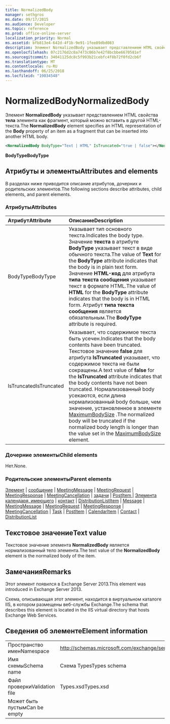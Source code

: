 ```yaml
---
title: NormalizedBody
manager: sethgros
ms.date: 09/17/2015
ms.audience: Developer
ms.topic: reference
ms.prod: office-online-server
localization_priority: Normal
ms.assetid: bfb813e4-642d-4f1b-9e91-1fee89dbd083
description: Элемент NormalizedBody указывает представлением HTML свойства тела элемента как фрагмент, который можно вставить в другой HTML-текста.
ms.openlocfilehash: 07c2176d2c8a7473c06b7e42f8bcbbe6670581ef
ms.sourcegitcommit: 34041125dc8c5f993b21cebfc4f8b72f0fd2cb6f
ms.translationtype: MT
ms.contentlocale: ru-RU
ms.lasthandoff: 06/25/2018
ms.locfileid: "19834548"
---
```

# <a name="normalizedbody"></a><span data-ttu-id="2a2ec-103">NormalizedBody</span><span class="sxs-lookup"><span data-stu-id="2a2ec-103">NormalizedBody</span></span>

<span data-ttu-id="2a2ec-104">Элемент **NormalizedBody** указывает представлением HTML свойства **тела** элемента как фрагмент, который можно вставить в другой HTML-текста.</span><span class="sxs-lookup"><span data-stu-id="2a2ec-104">The **NormalizedBody** element specifies an HTML representation of the **Body** property of an item as a fragment that can be inserted into another HTML body.</span></span> 
  
```XML
<NormalizedBody BodyType="Text | HTML" IsTruncated="true | false"></NormalizedBody>
```

 <span data-ttu-id="2a2ec-105">**BodyType**</span><span class="sxs-lookup"><span data-stu-id="2a2ec-105">**BodyType**</span></span>
## <a name="attributes-and-elements"></a><span data-ttu-id="2a2ec-106">Атрибуты и элементы</span><span class="sxs-lookup"><span data-stu-id="2a2ec-106">Attributes and elements</span></span>

<span data-ttu-id="2a2ec-107">В разделах ниже приводится описание атрибутов, дочерних и родительских элементов.</span><span class="sxs-lookup"><span data-stu-id="2a2ec-107">The following sections describe attributes, child elements, and parent elements.</span></span>
  
### <a name="attributes"></a><span data-ttu-id="2a2ec-108">Атрибуты</span><span class="sxs-lookup"><span data-stu-id="2a2ec-108">Attributes</span></span>

|<span data-ttu-id="2a2ec-109">**Атрибут**</span><span class="sxs-lookup"><span data-stu-id="2a2ec-109">**Attribute**</span></span>|<span data-ttu-id="2a2ec-110">**Описание**</span><span class="sxs-lookup"><span data-stu-id="2a2ec-110">**Description**</span></span>|
|:-----|:-----|
|<span data-ttu-id="2a2ec-111">BodyType</span><span class="sxs-lookup"><span data-stu-id="2a2ec-111">BodyType</span></span>  <br/> |<span data-ttu-id="2a2ec-112">Указывает тип основного текста.</span><span class="sxs-lookup"><span data-stu-id="2a2ec-112">Indicates the body type.</span></span> <span data-ttu-id="2a2ec-113">Значение **текста** в атрибуте **BodyType** указывает текст в виде обычного текста.</span><span class="sxs-lookup"><span data-stu-id="2a2ec-113">The value of **Text** for the **BodyType** attribute indicates that the body is in plain text form.</span></span> <span data-ttu-id="2a2ec-114">Значение **HTML-код** для атрибута **типа текста сообщения** указывает текст в формате HTML.</span><span class="sxs-lookup"><span data-stu-id="2a2ec-114">The value of **HTML** for the **BodyType** attribute indicates that the body is in HTML form.</span></span> <span data-ttu-id="2a2ec-115">Атрибут **типа текста сообщения** является обязательным.</span><span class="sxs-lookup"><span data-stu-id="2a2ec-115">The **BodyType** attribute is required.</span></span>  <br/> |
|<span data-ttu-id="2a2ec-116">IsTruncated</span><span class="sxs-lookup"><span data-stu-id="2a2ec-116">IsTruncated</span></span>  <br/> |<span data-ttu-id="2a2ec-117">Указывает, что содержимое текста быть усечен.</span><span class="sxs-lookup"><span data-stu-id="2a2ec-117">Indicates that the body contents have been truncated.</span></span> <span data-ttu-id="2a2ec-118">Текстовое значение **false** для атрибута **IsTruncated** указывает, что содержимое текста не были сокращены.</span><span class="sxs-lookup"><span data-stu-id="2a2ec-118">A text value of **false** for the **IsTruncated** attribute indicates that the body contents have not been truncated.</span></span> <span data-ttu-id="2a2ec-119">Нормализованный body усекаются, если длина нормализованный body больше, чем значение, установленное в элементе [MaximumBodySize](maximumbodysize.md) .</span><span class="sxs-lookup"><span data-stu-id="2a2ec-119">The normalized body will be truncated if the normalized body length is longer than the value set in the [MaximumBodySize](maximumbodysize.md) element.</span></span>  <br/> |
   
### <a name="child-elements"></a><span data-ttu-id="2a2ec-120">Дочерние элементы</span><span class="sxs-lookup"><span data-stu-id="2a2ec-120">Child elements</span></span>

<span data-ttu-id="2a2ec-121">Нет.</span><span class="sxs-lookup"><span data-stu-id="2a2ec-121">None.</span></span>
  
### <a name="parent-elements"></a><span data-ttu-id="2a2ec-122">Родительские элементы</span><span class="sxs-lookup"><span data-stu-id="2a2ec-122">Parent elements</span></span>

<span data-ttu-id="2a2ec-123">[Элемент](item.md) | [сообщение](message-ex15websvcsotherref.md) | [MeetingMessage](meetingmessage.md) | [MeetingRequest](meetingrequest.md) | [MeetingResponse](meetingresponse.md) | [MeetingCancellation](meetingcancellation.md) | [задачи](task.md) | [PostItem ](postitem.md)  |  [Элемента календаря, имеющего](calendaritem.md) | [контакт](contact.md) | [DistributionList](distributionlist.md)</span><span class="sxs-lookup"><span data-stu-id="2a2ec-123">[Item](item.md) | [Message](message-ex15websvcsotherref.md) | [MeetingMessage](meetingmessage.md) | [MeetingRequest](meetingrequest.md) | [MeetingResponse](meetingresponse.md) | [MeetingCancellation](meetingcancellation.md) | [Task](task.md) | [PostItem](postitem.md) | [CalendarItem](calendaritem.md) | [Contact](contact.md) | [DistributionList](distributionlist.md)</span></span>
  
## <a name="text-value"></a><span data-ttu-id="2a2ec-124">Текстовое значение</span><span class="sxs-lookup"><span data-stu-id="2a2ec-124">Text value</span></span>

<span data-ttu-id="2a2ec-125">Текстовое значение элемента **NormalizedBody** является нормализованный тело элемента.</span><span class="sxs-lookup"><span data-stu-id="2a2ec-125">The text value of the **NormalizedBody** element is the normalized body of the item.</span></span> 
  
## <a name="remarks"></a><span data-ttu-id="2a2ec-126">Замечания</span><span class="sxs-lookup"><span data-stu-id="2a2ec-126">Remarks</span></span>

<span data-ttu-id="2a2ec-127">Этот элемент появился в Exchange Server 2013.</span><span class="sxs-lookup"><span data-stu-id="2a2ec-127">This element was introduced in Exchange Server 2013.</span></span>
  
<span data-ttu-id="2a2ec-128">Схема, описывающая этот элемент, находится в виртуальном каталоге IIS, в котором размещены веб-службы Exchange.</span><span class="sxs-lookup"><span data-stu-id="2a2ec-128">The schema that describes this element is located in the IIS virtual directory that hosts Exchange Web Services.</span></span>
  
## <a name="element-information"></a><span data-ttu-id="2a2ec-129">Сведения об элементе</span><span class="sxs-lookup"><span data-stu-id="2a2ec-129">Element information</span></span>

|||
|:-----|:-----|
|<span data-ttu-id="2a2ec-130">Пространство имен</span><span class="sxs-lookup"><span data-stu-id="2a2ec-130">Namespace</span></span>  <br/> |http://schemas.microsoft.com/exchange/services/2006/types  <br/> |
|<span data-ttu-id="2a2ec-131">Имя схемы</span><span class="sxs-lookup"><span data-stu-id="2a2ec-131">Schema name</span></span>  <br/> |<span data-ttu-id="2a2ec-132">Схема Types</span><span class="sxs-lookup"><span data-stu-id="2a2ec-132">Types schema</span></span>  <br/> |
|<span data-ttu-id="2a2ec-133">Файл проверки</span><span class="sxs-lookup"><span data-stu-id="2a2ec-133">Validation file</span></span>  <br/> |<span data-ttu-id="2a2ec-134">Types.xsd</span><span class="sxs-lookup"><span data-stu-id="2a2ec-134">Types.xsd</span></span>  <br/> |
|<span data-ttu-id="2a2ec-135">Может быть пустым</span><span class="sxs-lookup"><span data-stu-id="2a2ec-135">Can be empty</span></span>  <br/> ||
   

